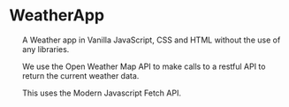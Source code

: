 # WeatherApp
<ul> A Weather app in Vanilla JavaScript, CSS and HTML without the use of any libraries. </ul>
<ul> We use the Open Weather Map API to make calls to a restful API to return the current weather data. </ul>
<ul> This uses the Modern Javascript Fetch API. </ul>
